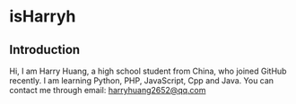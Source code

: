 # isHarryh
## Introduction
Hi, I am Harry Huang, a high school student from China, who joined GitHub recently.
I am learning Python, PHP, JavaScript, Cpp and Java. You can contact me through email: harryhuang2652@qq.com

